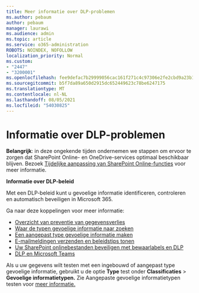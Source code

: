 ```yaml
---
title: Meer informatie over DLP-problemen
ms.author: pebaum
author: pebaum
manager: laurawi
ms.audience: admin
ms.topic: article
ms.service: o365-administration
ROBOTS: NOINDEX, NOFOLLOW
localization_priority: Normal
ms.custom:
- "2447"
- "3200001"
ms.openlocfilehash: fee9defac7b29999056cac161f271c4c97306e2fe2cbd9a23b1b956b2ee02e98
ms.sourcegitcommit: b5f7da89a650d2915dc652449623c78be6247175
ms.translationtype: MT
ms.contentlocale: nl-NL
ms.lasthandoff: 08/05/2021
ms.locfileid: "54030825"
---
```

# <a name="information-about-dlp-issues"></a>Informatie over DLP-problemen

**Belangrijk**: in deze ongekende tijden ondernemen we stappen om ervoor te zorgen dat SharePoint Online- en OneDrive-services optimaal beschikbaar blijven. Bezoek [Tijdelijke aanpassing van SharePoint Online-functies](https://aka.ms/ODSPAdjustments) voor meer informatie.

**Informatie over DLP-beleid**

Met een DLP-beleid kunt u gevoelige informatie identificeren, controleren en automatisch beveiligen in Microsoft 365.

Ga naar deze koppelingen voor meer informatie:

- [Overzicht van preventie van gegevensverlies](https://docs.microsoft.com/microsoft-365/compliance/data-loss-prevention-policies)
- [Waar de typen gevoelige informatie naar zoeken](https://docs.microsoft.com/microsoft-365/compliance/sensitive-information-type-entity-definitions)
- [Een aangepast type gevoelige informatie maken](https://docs.microsoft.com/microsoft-365/compliance/create-a-custom-sensitive-information-type)
- [E-mailmeldingen verzenden en beleidstips tonen](https://docs.microsoft.com/microsoft-365/compliance/use-notifications-and-policy-tips)
- [Uw SharePoint onlinebestanden beveiligen met bewaarlabels en DLP](https://docs.microsoft.com/microsoft-365/compliance/protect-sharepoint-online-files-with-office-365-labels-and-dlp)
- [DLP en Microsoft Teams](https://docs.microsoft.com/microsoft-365/compliance/dlp-microsoft-teams)

Als u uw gegevens wilt testen met een ingebouwd of aangepast type gevoelige informatie, gebruikt u de optie **Type** test onder **Classificaties**  >  **Gevoelige informatietypen.** Zie Aangepaste gevoelige informatietypen testen voor [meer informatie.](https://docs.microsoft.com/microsoft-365/compliance/create-a-custom-sensitive-information-type#create-custom-sensitive-information-types-in-the-security--compliance-center)